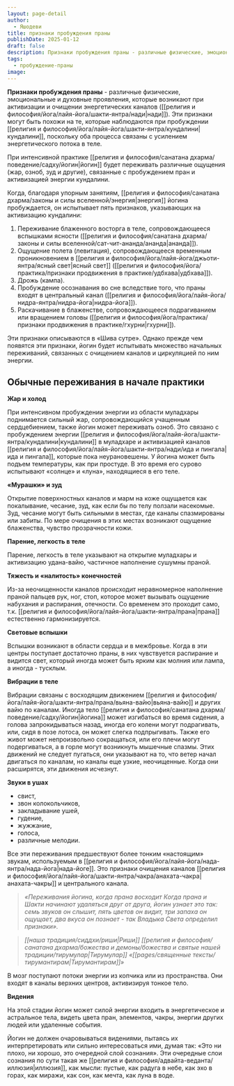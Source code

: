 ```yaml
---
layout: page-detail
author:
  - Яшодеви
title: признаки пробуждения праны
publishDate: 2025-01-12
draft: false
description: Признаки пробуждения праны - различные физические, эмоциональные и духовные проявления, которые возникают при активизации и очищении энергетических каналов нади). Эти признаки могут быть похожи на те, которые наблюдаются при пробуждении Кундалини, поскольку оба процесса связаны с усилением энергетического потока в теле.
tags:
  - пробуждение-праны
image:
---
```

**Признаки пробуждения праны** - различные физические, эмоциональные и духовные проявления, которые возникают при активизации и очищении энергетических каналов ([[религия и философия/йога/лайя-йога/шакти-янтра/нади|нади]]). Эти признаки могут быть похожи на те, которые наблюдаются при пробуждении [[религия и философия/йога/лайя-йога/шакти-янтра/кундалини|кундалини]], поскольку оба процесса связаны с усилением энергетического потока в теле.

При интенсивной практике [[религия и философия/санатана дхарма/поведение/садху/йогин|йогин]] будет переживать различные ощущения (жар, озноб, зуд и другие), связанные с пробуждением пран и активизацией энергии кундалини.

Когда, благодаря упорным занятиям, [[религия и философия/санатана дхарма/законы и силы вселенной/энергия|энергия]] йогина пробуждается, он испытывает пять признаков, указывающих на активизацию кундалини: 

1. Переживание блаженного восторга в теле, сопровождающееся вспышками ясности ([[религия и философия/санатана дхарма/законы и силы вселенной/сат-чит-ананда/ананда|ананда]]). 
2. Ощущение полета (левитация), сопровождающееся временным проникновением в [[религия и философия/йога/лайя-йога/джьоти-янтра/ясный свет|ясный свет]] ([[религия и философия/йога/практика/признаки продвижения в практике/удбхава|удбхава]]). 
3. Дрожь (кампа). 
4. Пробуждение осознавания во сне вследствие того, что праны входят в центральный канал ([[религия и философия/йога/лайя-йога/нидра-янтра/нидра-йога|нидра-йога]]). 
5. Раскачивание в блаженстве, сопровождающееся подрагиванием или вращением головы ([[религия и философия/йога/практика/признаки продвижения в практике/гхурни|гхурни]]). 

Эти признаки описываются в «Шива сутре». Однако прежде чем появятся эти признаки, йогин будет испытывать множество начальных переживаний, связанных с очищением каналов и циркуляцией по ним энергии. 

## Обычные переживания в начале практики 
**Жар и холод** 

При интенсивном пробуждении энергии из области муладхары поднимается сильный жар, сопровождающийся учащенным сердцебиением, также йогин может переживать озноб. Это связано с пробуждением энергии [[религия и философия/йога/лайя-йога/шакти-янтра/кундалини|кундалини]] в муладхаре и активизацией каналов [[религия и философия/йога/лайя-йога/шакти-янтра/нади/ида и пингала|ида и пингала]], которые пока неурановешены. У йогина может быть подъем температуры, как при простуде. В это время его сурово испытывают «солнце» и «луна», находящиеся в его теле. 

**«Мурашки» и зуд** 

Открытие поверхностных каналов и марм на коже ощущается как покалывание, чесание, зуд, как если бы по телу ползали насекомые. Зуд, чесание могут быть сильными в местах, где каналы спазмированы или забиты. По мере очищения в этих местах возникают ощущение блаженства, чувство прозрачности кожи. 

**Парение, легкость в теле** 

Парение, легкость в теле указывают на открытие муладхары и активизацию удана-вайю, частичное наполнение сушумны праной. 

**Тяжесть и «налитость» конечностей** 

Из-за неочищенности каналов происходит неравномерное наполнение праной пальцев рук, ног, стоп, которое может вызывать ощущение набухания и распирания, отечности. Со временем это проходит само, т.к. [[религия и философия/йога/лайя-йога/шакти-янтра/прана|прана]] естественно гармонизируется. 

**Световые вспышки** 

Вспышки возникают в области сердца и в межбровье. Когда в эти центры поступает достаточно праны, в них чувствуется распирание и видится свет, который иногда может быть ярким как молния или лампа, а иногда - тусклым. 

**Вибрации в теле** 

Вибрации связаны с восходящим движением [[религия и философия/йога/лайя-йога/шакти-янтра/прана/вьяна-вайю|вьяна-вайю]] и других вайю по каналам. Иногда тело [[религия и философия/санатана дхарма/поведение/садху/йогин|йогина]] может изгибаться во время сидения, а голова запрокидываться назад, иногда его колени могут подрагивать, или, сидя в позе лотоса, он может слегка подпрыгивать. Также его живот может непроизвольно сокращаться, или его плечи могут подергиваться, а в горле могут возникнуть мышечные спазмы. Этих движений не следует пугаться, они указывают на то, что ветер начал двигаться по каналам, но каналы еще узкие, неочищенные. Когда они расширятся, эти движения исчезнут. 

**Звуки в ушах** 

- свист, 
- звон колокольчиков, 
- закладывание ушей, 
- гудение, 
- жужжание, 
- голоса, 
- различные мелодии. 

Все эти переживания предшествуют более тонким «настоящим» звукам, используемым в [[религия и философия/йога/лайя-йога/нада-янтра/нада-йога|нада-йоге]]. Это признаки очищения каналов [[религия и философия/йога/лайя-йога/шакти-янтра/чакра/анахата-чакра|анахата-чакры]] и центрального канала. 

> _«Переживания йогина, когда прана восходит Когда прана и Шакти начинают удаляться друг от друга, йогин узнает это так: семь звуков он слышит, пять цветов он видит, три запаха он ощущает, два вкуса он познает - так Владыка Света определил признаки»._

>*[[наша традиция/сиддхи/риши|Риши]] [[религия и философия/санатана дхарма/божества и демоны/божества и святые нашей традиции/тирумулар|Тирумулар]] «[[pages/священные тексты/тирумантирам|Тирумантирам]]»*

В мозг поступают потоки энергии из копчика или из пространства. Они входят в каналы верхних центров, активизируя тонкое тело. 

**Видения** 

На этой стадии йогин может силой энергии входить в энергетическое и астральное тела, видеть цвета пран, элементов, чакры, энергии других людей или удаленные события. 

Йогин не должен очаровываться видениями, пытаясь их интерпретировать или сильно интересоваться ими, думая так: «Это ни плохо, ни хорошо, это очередной слой сознания». Эти очередные слои сознания по сути такая же [[религия и философия/адвайта-веданта/иллюзия|иллюзия]], как мысли: пустые, как радуга в небе, как эхо в горах, как миражи, как сон, как мечта, как луна в воде.